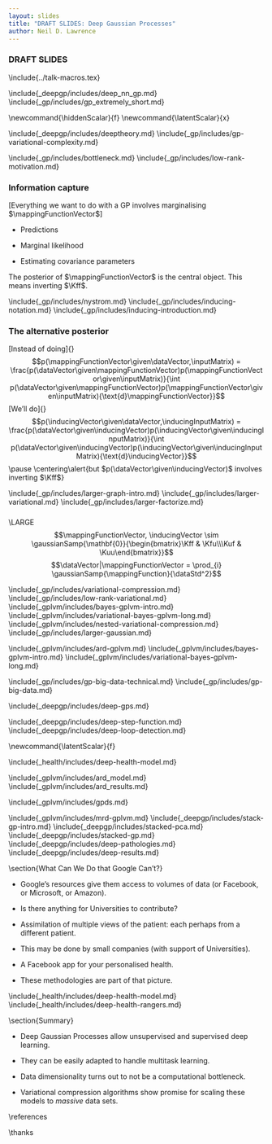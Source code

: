 ```yaml
---
layout: slides
title: "DRAFT SLIDES: Deep Gaussian Processes"
author: Neil D. Lawrence
---
```


### DRAFT SLIDES

\include{../talk-macros.tex}

<!--Introduction-->

\include{_deepgp/includes/deep_nn_gp.md}
\include{_gp/includes/gp_extremely_short.md}

\newcommand{\hiddenScalar}{f}
\newcommand{\latentScalar}{x}

<!--Deep Gaussian Process Models-->

\include{_deepgp/includes/deeptheory.md}
\include{_gp/includes/gp-variational-complexity.md}

<!--Parametric Bottleneck-->

\include{_gp/includes/bottleneck.md}
\include{_gp/includes/low-rank-motivation.md}

### Information capture

[Everything we want to do with a GP involves marginalising
$\mappingFunctionVector$]

-   Predictions

-   Marginal likelihood

-   Estimating covariance parameters

The posterior of $\mappingFunctionVector$ is the central object. This
means inverting $\Kff$.

\include{_gp/includes/nystrom.md}
\include{_gp/includes/inducing-notation.md}
\include{_gp/includes/inducing-introduction.md}

### The alternative posterior

[Instead of doing]{}
$$p(\mappingFunctionVector\given\dataVector,\inputMatrix) = \frac{p(\dataVector\given\mappingFunctionVector)p(\mappingFunctionVector\given\inputMatrix)}{\int p(\dataVector\given\mappingFunctionVector)p(\mappingFunctionVector\given\inputMatrix){\text{d}\mappingFunctionVector}}$$
[We’ll do]{}
$$p(\inducingVector\given\dataVector,\inducingInputMatrix) = \frac{p(\dataVector\given\inducingVector)p(\inducingVector\given\inducingInputMatrix)}{\int p(\dataVector\given\inducingVector)p(\inducingVector\given\inducingInputMatrix){\text{d}\inducingVector}}$$
\pause
\centering\alert{but $p(\dataVector\given\inducingVector)$ involves inverting $\Kff$}

<!--Flexible Parametric Approximation-->

\include{_gp/includes/larger-graph-intro.md}
\include{_gp/includes/larger-variational.md}
\include{_gp/includes/larger-factorize.md}


###

\LARGE$$\mappingFunctionVector, \inducingVector \sim \gaussianSamp{\mathbf{0}}{\begin{bmatrix}\Kff & \Kfu\\\Kuf & \Kuu\end{bmatrix}}$$
$$\dataVector|\mappingFunctionVector = \prod_{i} \gaussianSamp{\mappingFunction}{\dataStd^2}$$

<!--Variational Compression-->

\include{_gp/includes/variational-compression.md}
\include{_gp/includes/low-rank-variational.md}
\include{_gplvm/includes/bayes-gplvm-intro.md}
\include{_gplvm/includes/variational-bayes-gplvm-long.md}
\include{_gplvm/includes/nested-variational-compression.md}
\include{_gp/includes/larger-gaussian.md}

<!--Bayesian GP-LVM-->


\include{_gplvm/includes/ard-gplvm.md}
\include{_gplvm/includes/bayes-gplvm-intro.md}
\include{_gplvm/includes/variational-bayes-gplvm-long.md}

\include{_gp/includes/gp-big-data-technical.md}
\include{_gp/includes/gp-big-data.md}

\include{_deepgp/includes/deep-gps.md}

\include{_deepgp/includes/deep-step-function.md}
\include{_deepgp/includes/deep-loop-detection.md}

\newcommand{\latentScalar}{f}

\include{_health/includes/deep-health-model.md}


<!--Conclusions-->

\include{_gplvm/includes/ard_model.md}
\include{_gplvm/includes/ard_results.md}

<!--Gaussian Process Dynamical Systems-->

\include{_gplvm/includes/gpds.md}

<!--Shared GP-LVM-->

\include{_gplvm/includes/mrd-gplvm.md}
\include{_deepgp/includes/stack-gp-intro.md}
\include{_deepgp/includes/stacked-pca.md}
\include{_deepgp/includes/stacked-gp.md}
\include{_deepgp/includes/deep-pathologies.md}
\include{_deepgp/includes/deep-results.md}

\section{What Can We Do that Google Can’t?}

-   Google’s resources give them access to volumes of data (or Facebook,
    or Microsoft, or Amazon).

-   Is there anything for Universities to contribute?

-   Assimilation of multiple views of the patient: each perhaps from a
    different patient.

-   This may be done by small companies (with support of Universities).

-   A Facebook app for your personalised health.

-   These methodologies are part of that picture.

\include{_health/includes/deep-health-model.md}
\include{_health/includes/deep-health-rangers.md}

\section{Summary}

-   Deep Gaussian Processes allow unsupervised and supervised deep
    learning.

-   They can be easily adapted to handle multitask learning.

-   Data dimensionality turns out to not be a computational bottleneck.

-   Variational compression algorithms show promise for scaling these
    models to *massive* data sets.

\references


\thanks
